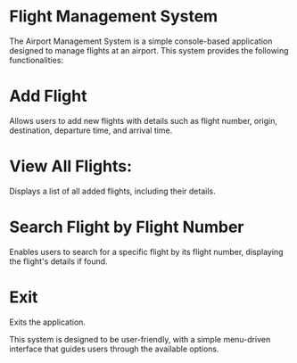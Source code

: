 # Flight Management System

The Airport Management System is a simple console-based application designed to manage flights at an airport. This system provides the following functionalities:

# Add Flight 
Allows users to add new flights with details such as flight number, origin, destination, departure time, and arrival time.

# View All Flights: 
Displays a list of all added flights, including their details.

# Search Flight by Flight Number
Enables users to search for a specific flight by its flight number, displaying the flight's details if found.

# Exit
Exits the application.

This system is designed to be user-friendly, with a simple menu-driven interface that guides users through the available options.
